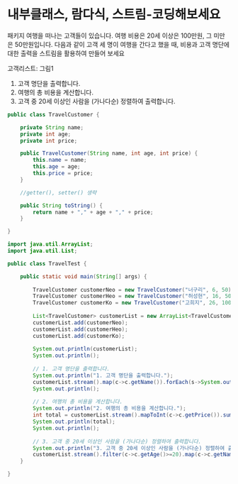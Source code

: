 # 내부클래스, 람다식, 스트림-코딩해보세요

패키지 여행을 떠나는 고객들이 있습니다. 여행 비용은 20세 이상은 100만원, 그 미만은 50만원입니다. 다음과 같이 고객 세 명이 여행을 간다고 했을 때, 비용과 고객 명단에 대한 출력을 스트림을 활용하여 만들어 보세요

고객리스트:
그림1

1. 고객 명단을 출력합니다.
2. 여행의 총 비용을 계산합니다.
3. 고객 중 20세 이상인 사람을 (가나다순) 정렬하여 출력합니다.

```java
public class TravelCustomer {

	private String name;
	private int age;
	private int price;

	public TravelCustomer(String name, int age, int price) {
		this.name = name;
		this.age = age;
		this.price = price;
	}

	//getter(), setter() 생략

	public String toString() {
		return name + "," + age + "," + price;
	}

}
```

```java
import java.util.ArrayList;
import java.util.List;

public class TravelTest {

	public static void main(String[] args) {
		
		TravelCustomer customerNeo = new TravelCustomer("너구리", 6, 50);
		TravelCustomer customerHeo = new TravelCustomer("허성현", 16, 50);
		TravelCustomer customerKo = new TravelCustomer("고희지", 26, 100);
		
		List<TravelCustomer> customerList = new ArrayList<TravelCustomer>();
		customerList.add(customerNeo);
		customerList.add(customerHeo);
		customerList.add(customerKo);
		
		System.out.println(customerList);
		System.out.println();
		
		// 1. 고객 명단을 출력합니다.
		System.out.println("1. 고객 명단을 출력합니다.");
		customerList.stream().map(c->c.getName()).forEach(s->System.out.println(s));
		System.out.println();
		
		// 2. 여행의 총 비용을 계산합니다.
		System.out.println("2. 여행의 총 비용을 계산합니다.");
		int total = customerList.stream().mapToInt(c->c.getPrice()).sum();
		System.out.println(total);
		System.out.println();
		
		// 3. 고객 중 20세 이상인 사람을 (가나다순) 정렬하여 출력합니다.
		System.out.println("3. 고객 중 20세 이상인 사람을 (가나다순) 정렬하여 출력합니다.");
		customerList.stream().filter(c->c.getAge()>=20).map(c->c.getName()).sorted().forEach(s->System.out.println(s));
	}

}

```